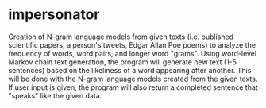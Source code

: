 # impersonator
Creation of N-gram language models from given texts (i.e. published scientific papers, a person's tweets, Edgar Allan Poe poems) to analyze the frequency of words, word pairs, and longer word "grams". 
Using word-level Markov chain text generation, the program will generate new text (1-5 sentences) based on the likeliness of a word appearing after another. This will be done with the N-gram language models created from the given texts. If user input is given, the program will also return a completed sentence that "speaks" like the given data.

